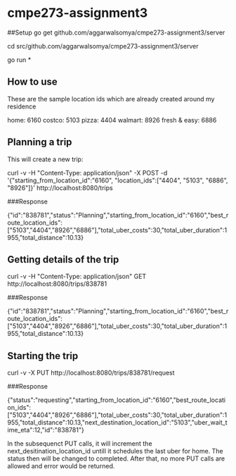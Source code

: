 # cmpe273-assignment3


##Setup
go get github.com/aggarwalsomya/cmpe273-assignment3/server

cd src/github.com/aggarwalsomya/cmpe273-assignment3/server

go run *



## How to use


These are the sample location ids which are already created around my residence 

home: 6160
costco: 5103
pizza: 4404
walmart: 8926
fresh & easy: 6886


## Planning a trip

This will create a new trip:

curl -v -H "Content-Type: application/json" -X POST -d '{"starting_from_location_id":"6160", "location_ids":["4404", "5103", "6886", "8926"]}' http://localhost:8080/trips

###Response

{"id":"838781","status":"Planning","starting_from_location_id":"6160","best_route_location_ids":["5103","4404","8926","6886"],"total_uber_costs":30,"total_uber_duration":1955,"total_distance":10.13}



## Getting details of the trip

curl -v -H "Content-Type: application/json" GET  http://localhost:8080/trips/838781


###Response

{"id":"838781","status":"Planning","starting_from_location_id":"6160","best_route_location_ids":["5103","4404","8926","6886"],"total_uber_costs":30,"total_uber_duration":1955,"total_distance":10.13}




## Starting the trip

curl -v -X  PUT http://localhost:8080/trips/838781/request


###Response

{"status":"requesting","starting_from_location_id":"6160","best_route_location_ids":["5103","4404","8926","6886"],"total_uber_costs":30,"total_uber_duration":1955,"total_distance":10.13,"next_destination_location_id":"5103","uber_wait_time_eta":12,"id":"838781"}





In the subsequenct PUT calls, it will increment the next_desitination_location_id untill it schedules the last uber for home. The status then will be changed to completed. After that, no more PUT calls are allowed and error would be returned. 



